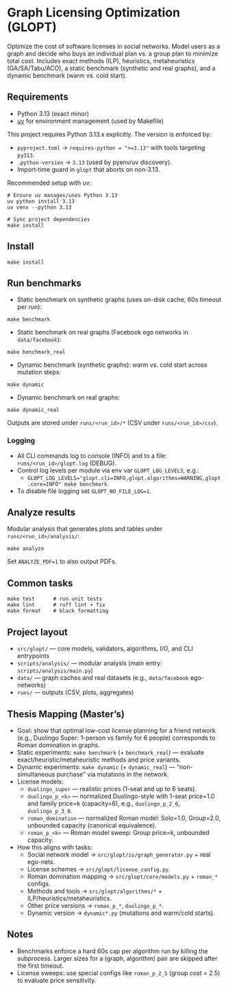 # Graph Licensing Optimization (GLOPT)

Optimize the cost of software licenses in social networks. Model users as a graph and decide who buys an individual plan vs. a group plan to minimize total cost. Includes exact methods (ILP), heuristics, metaheuristics (GA/SA/Tabu/ACO), a static benchmark (synthetic and real graphs), and a dynamic benchmark (warm vs. cold start).

## Requirements
- Python 3.13 (exact minor)
- [uv](https://github.com/astral-sh/uv) for environment management (used by Makefile)

This project requires Python 3.13.x explicitly. The version is enforced by:
- `pyproject.toml` → `requires-python = ">=3.13"` with tools targeting `py313`.
- `.python-version` → `3.13` (used by pyenv/uv discovery).
- Import‑time guard in `glopt` that aborts on non‑3.13.

Recommended setup with uv:
```
# Ensure uv manages/uses Python 3.13
uv python install 3.13
uv venv --python 3.13

# Sync project dependencies
make install
```

## Install
```
make install
```

## Run benchmarks
- Static benchmark on synthetic graphs (uses on-disk cache, 60s timeout per run):
```
make benchmark
```
- Static benchmark on real graphs (Facebook ego networks in `data/facebook`):
```
make benchmark_real
```
- Dynamic benchmark (synthetic graphs): warm vs. cold start across mutation steps:
```
make dynamic
```
- Dynamic benchmark on real graphs:
```
make dynamic_real
```

Outputs are stored under `runs/<run_id>/*` (CSV under `runs/<run_id>/csv`).

### Logging
- All CLI commands log to console (INFO) and to a file: `runs/<run_id>/glopt.log` (DEBUG).
- Control log levels per module via env var `GLOPT_LOG_LEVELS`, e.g.:
  - `GLOPT_LOG_LEVELS="glopt.cli=INFO,glopt.algorithms=WARNING,glopt.core=INFO" make benchmark`
- To disable file logging set `GLOPT_NO_FILE_LOG=1`.

## Analyze results
Modular analysis that generates plots and tables under `runs/<run_id>/analysis/`:
```
make analyze
```
Set `ANALYZE_PDF=1` to also output PDFs.

## Common tasks
```
make test      # run unit tests
make lint      # ruff lint + fix
make format    # black formatting
```

## Project layout
- `src/glopt/` — core models, validators, algorithms, I/O, and CLI entrypoints
- `scripts/analysis/` — modular analysis (main entry: `scripts/analysis/main.py`)
- `data/` — graph caches and real datasets (e.g., `data/facebook` ego-networks)
- `runs/` — outputs (CSV, plots, aggregates)

## Thesis Mapping (Master’s)
- Goal: show that optimal low-cost license planning for a friend network (e.g., Duolingo Super: 1-person vs family for 6 people) corresponds to Roman domination in graphs.
- Static experiments: `make benchmark` (+ `benchmark_real`) — evaluate exact/heuristic/metaheuristic methods and price variants.
- Dynamic experiments: `make dynamic` (+ `dynamic_real`) — “non-simultaneous purchase” via mutations in the network.
- License models:
  - `duolingo_super` — realistic prices (1-seat and up to 6 seats).
  - `duolingo_p_<k>` — normalized Duolingo-style with 1-seat price=1.0 and family price=k (capacity=6), e.g., `duolingo_p_2_0`, `duolingo_p_3_0`.
  - `roman_domination` — normalized Roman model: Solo=1.0, Group=2.0, unbounded capacity (canonical equivalence).
  - `roman_p_<k>` — Roman model sweep: Group price=k, unbounded capacity.
- How this aligns with tasks:
  - Social network model → `src/glopt/io/graph_generator.py` + real ego-nets.
  - License schemes → `src/glopt/license_config.py`.
  - Roman domination mapping → `src/glopt/core/models.py` + `roman_*` configs.
  - Methods and tools → `src/glopt/algorithms/*` + ILP/heuristics/metaheuristics.
  - Other price versions → `roman_p_*`, `duolingo_p_*`.
  - Dynamic version → `dynamic*.py` (mutations and warm/cold starts).

## Notes
- Benchmarks enforce a hard 60s cap per algorithm run by killing the subprocess. Larger sizes for a (graph, algorithm) pair are skipped after the first timeout.
- License sweeps: use special configs like `roman_p_2_5` (group cost = 2.5) to evaluate price sensitivity.
